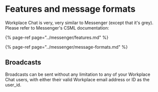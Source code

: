 # Features and message formats

Workplace Chat is very, very similar to Messenger \(except that it's grey\). Please refer to Messenger's CSML documentation:

{% page-ref page="../messenger/features.md" %}

{% page-ref page="../messenger/message-formats.md" %}

## Broadcasts

Broadcasts can be sent without any limitation to any of your Workplace Chat users, with either their valid Workplace email address or ID as the user\_id.

